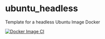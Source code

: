 # ubuntu_headless
Template for a headless Ubuntu Image Docker

[![Docker Image CI](https://github.com/EpsilonAlpha/ubuntu_headless/actions/workflows/docker-image.yml/badge.svg?branch=docker-dockerfile)](https://github.com/EpsilonAlpha/ubuntu_headless/actions/workflows/docker-image.yml)
